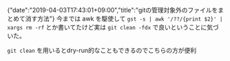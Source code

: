 {"date":"2019-04-03T17:43:01+09:00","title":"gitの管理対象外のファイルをまとめて消す方法"}
今までは awk を駆使して `gst -s | awk '/??/{print $2}' | xargs rm -rf` とか書いてたけど実は `git clean -fdx` で良いということに気づいた。

`git clean` を用いるとdry-run的なこともできるのでこちらの方が便利

